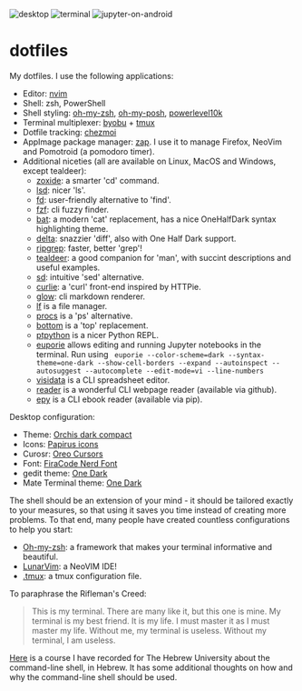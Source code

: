 ![desktop](https://user-images.githubusercontent.com/12000894/144870928-dd2529ca-f1d5-457d-a0bd-61742edb02eb.png)
![terminal](https://user-images.githubusercontent.com/12000894/160268393-91213855-1f0d-4f12-b2e1-60201a7431a2.png)
![jupyter-on-android](https://user-images.githubusercontent.com/12000894/160621258-074b844a-b6c8-4893-869f-5a3c3de33787.png)

# dotfiles

My dotfiles.
I use the following applications:

- Editor: [nvim](https://github.com/neovim/neovim)
- Shell: zsh, PowerShell
- Shell styling: [oh-my-zsh](https://github.com/ohmyzsh/), [oh-my-posh](https://ohmyposh.dev), [powerlevel10k](https://github.com/romkatv/powerlevel10k)
- Terminal multiplexer: [byobu](https://byobu.org) + [tmux](https://github.com/tmux/tmux/)
- Dotfile tracking: [chezmoi](https://github.com/twpayne/chezmoi)
- AppImage package manager: [zap](https://github.com/srevinsaju/zap). I use it to manage Firefox, NeoVim and Pomotroid (a pomodoro timer).
- Additional niceties (all are available on Linux, MacOS and Windows, except tealdeer):
  - [zoxide](https://github.com/ajeetdsouza/zoxide): a smarter 'cd' command.
  - [lsd](https://github.com/Peltoche/lsd): nicer 'ls'.
  - [fd](https://github.com/sharkdp/fd): user-friendly alternative to 'find'.
  - [fzf](https://github.com/junegunn/fzf): cli fuzzy finder.
  - [bat](https://github.com/sharkdp/bat): a modern 'cat' replacement, has a nice OneHalfDark syntax highlighting theme.
  - [delta](https://github.com/dandavison/delta): snazzier 'diff', also with One Half Dark support.
  - [ripgrep](https://github.com/BurntSushi/ripgrep): faster, better 'grep'!
  - [tealdeer](https://github.com/dbrgn/tealdeer): a good companion for 'man', with succint descriptions and useful examples.
  - [sd](https://github.com/chmln/sd): intuitive 'sed' alternative.
  - [curlie](https://github.com/rs/curlie): a 'curl' front-end inspired by HTTPie.
  - [glow](https://github.com/charmbracelet/glow): cli markdown renderer.
  - [lf](https://github.com/gokcehan/lf) is a file manager.
  - [procs](https://github.com/dalance/procs) is a 'ps' alternative.
  - [bottom](https://github.com/ClementTsang/bottom) is a 'top' replacement.
  - [ptpython](https://github.com/prompt-toolkit/ptpython) is a nicer Python REPL.
  - [euporie](https://github.com/joouha/euporie) allows editing and running Jupyter notebooks in the terminal. Run using `` euporie --color-scheme=dark --syntax-theme=one-dark --show-cell-borders --expand --autoinspect --autosuggest --autocomplete --edit-mode=vi --line-numbers``
  - [visidata](https://www.visidata.org) is a CLI spreadsheet editor.
  - [reader](https://github.com/mrusme/reader) is a wonderful CLI webpage reader (available via github).
  - [epy](https://github.com/wustho/epy) is a CLI ebook reader (available via pip).

Desktop configuration:

- Theme: [Orchis dark compact](https://www.mate-look.org/p/1357889)
- Icons: [Papirus icons](https://github.com/PapirusDevelopmentTeam/papirus-icon-theme)
- Curosr: [Oreo Cursors](https://github.com/varlesh/oreo-cursors)
- Font: [FiraCode Nerd Font](https://github.com/ryanoasis/nerd-fonts/tree/master/patched-fonts/FiraCode/Regular/complete)
- gedit theme: [One Dark](https://github.com/isdampe/gedit-gtk-one-dark-style-scheme)
- Mate Terminal theme: [One Dark](https://github.com/denysdovhan/one-gnome-terminal)

The shell should be an extension of your mind - it should be tailored exactly to your measures, so that using it saves you time instead of creating more problems.
To that end, many people have created countless configurations to help you start:

- [Oh-my-zsh](https://github.com/ohmyzsh/): a framework that makes your terminal informative and beautiful.
- [LunarVim](https://github.com/LunarVim/LunarVim): a NeoVIM IDE!
- [.tmux](https://github.com/gpakosz/.tmux): a tmux configuration file.

To paraphrase the Rifleman's Creed:
> This is my terminal. There are many like it, but this one is mine.
> My terminal is my best friend. It is my life. I must master it as I must master my life.
> Without me, my terminal is useless. Without my terminal, I am useless. 

[Here](https://www.youtube.com/playlist?list=PLmZKhnXVy3J9h-XpG9z_DAKDHcntXYgSv) is a course I have recorded for The Hebrew University about the command-line shell, in Hebrew. It has some additional thoughts on how and why the command-line shell should be used.
